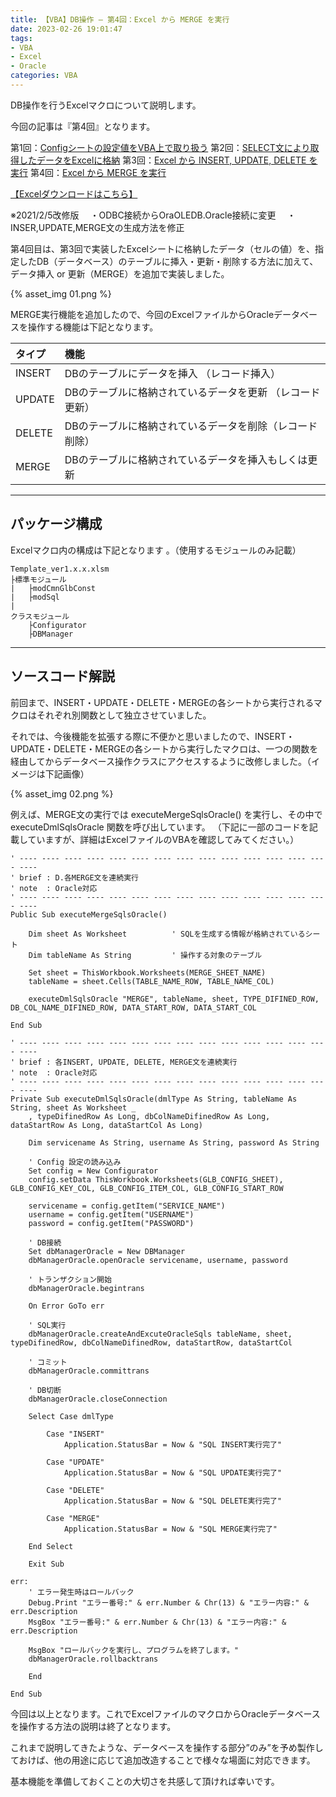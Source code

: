 ```yaml
---
title: 【VBA】DB操作 – 第4回：Excel から MERGE を実行
date: 2023-02-26 19:01:47
tags:
- VBA
- Excel
- Oracle
categories: VBA
---
```


DB操作を行うExcelマクロについて説明します。

今回の記事は『第4回』となります。

第1回：[Configシートの設定値をVBA上で取り扱う](/2023/02/26/21-excel1-config-sheet-excel-vba/)
第2回：[SELECT文により取得したデータをExcelに格納](/2023/02/26/22-excel2-sql-select-excel-vba/)
第3回：[Excel から INSERT, UPDATE, DELETE を実行](/2023/02/26/23-excel3-sql-insert-update-delete-excel-vba/)
第4回：[Excel から MERGE を実行](/2023/02/26/24-excel4-sql-merge-excel-vba/)

[【Excelダウンロードはこちら】](https://github.com/atman-33/template-excel-vba/tree/main/Template_OracleDB%E6%93%8D%E4%BD%9C)

※2021/2/5改修版
　・ODBC接続からOraOLEDB.Oracle接続に変更
　・INSER,UPDATE,MERGE文の生成方法を修正

第4回目は、第3回で実装したExcelシートに格納したデータ（セルの値）を、指定したDB（データベース）のテーブルに挿入・更新・削除する方法に加えて、データ挿入 or 更新（MERGE）を追加で実装しました。

{% asset_img 01.png %}

MERGE実行機能を追加したので、今回のExcelファイルからOracleデータベースを操作する機能は下記となります。

|タイプ|機能|
|:--|:--|
INSERT|DBのテーブルにデータを挿入 （レコード挿入）
UPDATE|DBのテーブルに格納されているデータを更新 （レコード更新）
DELETE|DBのテーブルに格納されているデータを削除（レコード削除）
MERGE|DBのテーブルに格納されているデータを挿入もしくは更新

___
## パッケージ構成
Excelマクロ内の構成は下記となります 。（使用するモジュールのみ記載）

```
Template_ver1.x.x.xlsm
├標準モジュール
|   ├modCmnGlbConst
|   ├modSql   
|
クラスモジュール
    ├Configurator
    ├DBManager
```

___
## ソースコード解説
前回まで、INSERT・UPDATE・DELETE・MERGEの各シートから実行されるマクロはそれぞれ別関数として独立させていました。

それでは、今後機能を拡張する際に不便かと思いましたので、INSERT・UPDATE・DELETE・MERGEの各シートから実行したマクロは、一つの関数を経由してからデータベース操作クラスにアクセスするように改修しました。（イメージは下記画像）

{% asset_img 02.png %}

例えば、MERGE文の実行では executeMergeSqlsOracle() を実行し、その中で executeDmlSqlsOracle 関数を呼び出しています。
（下記に一部のコードを記載していますが、詳細はExcelファイルのVBAを確認してみてください。）

```
' ---- ---- ---- ---- ---- ---- ---- ---- ---- ---- ---- ---- ---- ---- ----
' brief : D.各MERGE文を連続実行
' note  : Oracle対応
' ---- ---- ---- ---- ---- ---- ---- ---- ---- ---- ---- ---- ---- ---- ----
Public Sub executeMergeSqlsOracle()

    Dim sheet As Worksheet          ' SQLを生成する情報が格納されているシート
    Dim tableName As String         ' 操作する対象のテーブル

    Set sheet = ThisWorkbook.Worksheets(MERGE_SHEET_NAME)
    tableName = sheet.Cells(TABLE_NAME_ROW, TABLE_NAME_COL)

    executeDmlSqlsOracle "MERGE", tableName, sheet, TYPE_DIFINED_ROW, DB_COL_NAME_DIFINED_ROW, DATA_START_ROW, DATA_START_COL

End Sub

' ---- ---- ---- ---- ---- ---- ---- ---- ---- ---- ---- ---- ---- ---- ----
' brief : 各INSERT, UPDATE, DELETE, MERGE文を連続実行
' note  : Oracle対応
' ---- ---- ---- ---- ---- ---- ---- ---- ---- ---- ---- ---- ---- ---- ----
Private Sub executeDmlSqlsOracle(dmlType As String, tableName As String, sheet As Worksheet _
    , typeDifinedRow As Long, dbColNameDifinedRow As Long, dataStartRow As Long, dataStartCol As Long)

    Dim servicename As String, username As String, password As String

    ' Config 設定の読み込み
    Set config = New Configurator
    config.setData ThisWorkbook.Worksheets(GLB_CONFIG_SHEET), GLB_CONFIG_KEY_COL, GLB_CONFIG_ITEM_COL, GLB_CONFIG_START_ROW

    servicename = config.getItem("SERVICE_NAME")
    username = config.getItem("USERNAME")
    password = config.getItem("PASSWORD")

    ' DB接続
    Set dbManagerOracle = New DBManager
    dbManagerOracle.openOracle servicename, username, password

    ' トランザクション開始
    dbManagerOracle.begintrans

    On Error GoTo err

    ' SQL実行
    dbManagerOracle.createAndExcuteOracleSqls tableName, sheet, typeDifinedRow, dbColNameDifinedRow, dataStartRow, dataStartCol

    ' コミット
    dbManagerOracle.committrans

    ' DB切断
    dbManagerOracle.closeConnection

    Select Case dmlType

        Case "INSERT"
            Application.StatusBar = Now & "SQL INSERT実行完了"

        Case "UPDATE"
            Application.StatusBar = Now & "SQL UPDATE実行完了"

        Case "DELETE"
            Application.StatusBar = Now & "SQL DELETE実行完了"

        Case "MERGE"
            Application.StatusBar = Now & "SQL MERGE実行完了"

    End Select

    Exit Sub

err:
    ' エラー発生時はロールバック
    Debug.Print "エラー番号:" & err.Number & Chr(13) & "エラー内容:" & err.Description
    MsgBox "エラー番号:" & err.Number & Chr(13) & "エラー内容:" & err.Description

    MsgBox "ロールバックを実行し、プログラムを終了します。"
    dbManagerOracle.rollbacktrans

    End

End Sub
```

今回は以上となります。これでExcelファイルのマクロからOracleデータベースを操作する方法の説明は終了となります。

これまで説明してきたような、データベースを操作する部分”のみ”を予め製作しておけば、他の用途に応じて追加改造することで様々な場面に対応できます。

基本機能を準備しておくことの大切さを共感して頂ければ幸いです。
